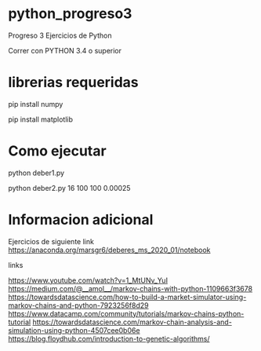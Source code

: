 # python_progreso3
Progreso 3 Ejercicios de Python

Correr con PYTHON 3.4 o superior

# librerias requeridas
pip install numpy

pip install matplotlib

# Como ejecutar
python deber1.py

python deber2.py 16 100 100 0.00025

# Informacion adicional

Ejercicios de siguiente link
https://anaconda.org/marsgr6/deberes_ms_2020_01/notebook

links

https://www.youtube.com/watch?v=1_MtUNv_YuI
https://medium.com/@__amol__/markov-chains-with-python-1109663f3678
https://towardsdatascience.com/how-to-build-a-market-simulator-using-markov-chains-and-python-7923256f8d29
https://www.datacamp.com/community/tutorials/markov-chains-python-tutorial
https://towardsdatascience.com/markov-chain-analysis-and-simulation-using-python-4507cee0b06e
https://blog.floydhub.com/introduction-to-genetic-algorithms/
